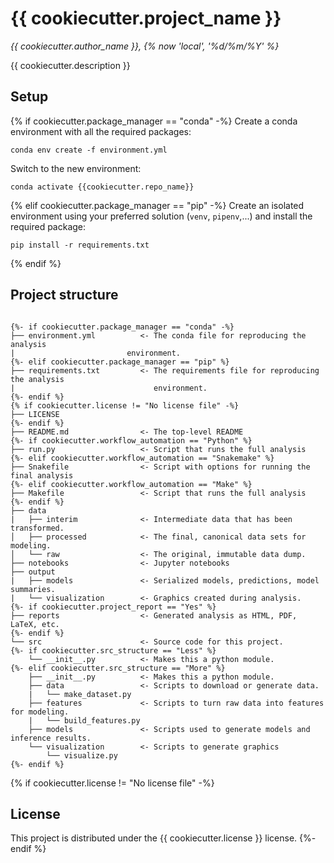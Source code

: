 # {{ cookiecutter.project_name }}

*{{ cookiecutter.author_name }}, {% now 'local', '%d/%m/%Y' %}*

{{ cookiecutter.description }}

## Setup

{% if cookiecutter.package_manager == "conda" -%}
Create a conda environment with all the required packages: 
```
conda env create -f environment.yml
```
Switch to the new environment:
```
conda activate {{cookiecutter.repo_name}}
```
{% elif cookiecutter.package_manager == "pip" -%}
Create an isolated environment using your preferred solution 
(`venv`, `pipenv`,...) and install the required package: 
```
pip install -r requirements.txt
```
{% endif %}

## Project structure
```

{%- if cookiecutter.package_manager == "conda" -%}
├── environment.yml          <- The conda file for reproducing the analysis    
|                         environment.
{%- elif cookiecutter.package_manager == "pip" %}
├── requirements.txt         <- The requirements file for reproducing the analysis 
|                               environment.
{%- endif %} 
{% if cookiecutter.license != "No license file" -%}
├── LICENSE
{%- endif %}
├── README.md                <- The top-level README
{%- if cookiecutter.workflow_automation == "Python" %}
├── run.py                   <- Script that runs the full analysis
{%- elif cookiecutter.workflow_automation == "Snakemake" %}
├── Snakefile                <- Script with options for running the final analysis
{%- elif cookiecutter.workflow_automation == "Make" %}
├── Makefile                 <- Script that runs the full analysis
{%- endif %}
├── data
|   ├── interim              <- Intermediate data that has been transformed.
│   ├── processed            <- The final, canonical data sets for modeling.
│   └── raw                  <- The original, immutable data dump.
├── notebooks                <- Jupyter notebooks
├── output             
|   ├── models               <- Serialized models, predictions, model summaries.
|   └── visualization        <- Graphics created during analysis.
{%- if cookiecutter.project_report == "Yes" %}
├── reports                  <- Generated analysis as HTML, PDF, LaTeX, etc.
{%- endif %}
└── src                      <- Source code for this project.
{%- if cookiecutter.src_structure == "Less" %}
    └── __init__.py          <- Makes this a python module.
{%- elif cookiecutter.src_structure == "More" %}
    ├── __init__.py          <- Makes this a python module.
    ├── data                 <- Scripts to download or generate data.
    |   └── make_dataset.py  
    ├── features             <- Scripts to turn raw data into features for modeling.
    |   └── build_features.py  
    ├── models               <- Scripts used to generate models and inference results.
    └── visualization        <- Scripts to generate graphics
        └── visualize.py
{%- endif %}
```
    
{% if cookiecutter.license != "No license file" -%}
## License

This project is distributed under the  {{ cookiecutter.license }} license.
{%- endif %}